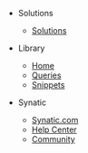 - Solutions

  - [Solutions](solutions/index.md)

- Library

  - [Home](index.md)
  - [Queries](queries/index.md)
  - [Snippets](snippets/index.md)

- Synatic

  - [Synatic.com](https://synatic.com)
  - [Help Center](https://help.synatic.com)
  - [Community](https://community.synatic.com)
